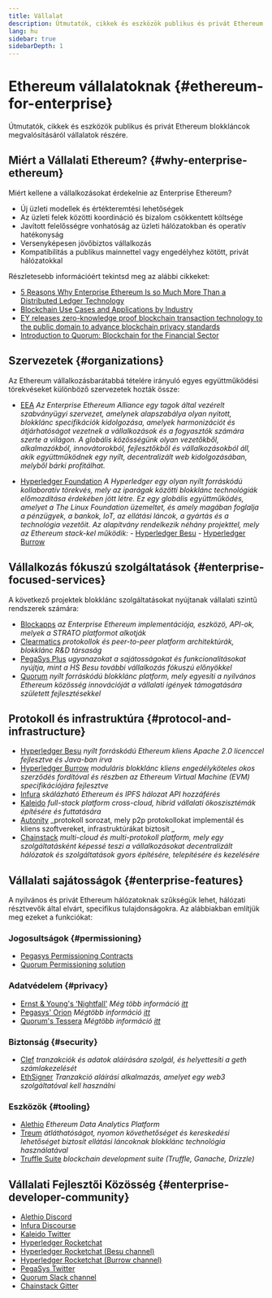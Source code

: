 ```yaml
---
title: Vállalat
description: Útmutatók, cikkek és eszközök publikus és privát Ethereum blokkláncokról vállalatok részére
lang: hu
sidebar: true
sidebarDepth: 1
---
```


# Ethereum vállalatoknak {#ethereum-for-enterprise}

<div class="featured">Útmutatók, cikkek és eszközök publikus és privát Ethereum blokkláncok megvalósításáról vállalatok részére.</div>

## Miért a Vállalati Ethereum? {#why-enterprise-ethereum}

Miért kellene a vállalkozásokat érdekelnie az Enterprise Ethereum?

- Új üzleti modellek és értékteremtési lehetőségek
- Az üzleti felek közötti koordináció és bizalom csökkentett költsége
- Javított felelősségre vonhatóság az üzleti hálózatokban és operatív hatékonyság
- Versenyképesen jövőbiztos vállalkozás
- Kompatibilitás a publikus mainnettel vagy engedélyhez kötött, privát hálózatokkal

Részletesebb információért tekintsd meg az alábbi cikkeket:

- [5 Reasons Why Enterprise Ethereum Is so Much More Than a Distributed Ledger Technology](https://media.consensys.net/5-reasons-why-enterprise-ethereum-is-so-much-more-than-a-distributed-ledger-technology-c9a89db82cb5)
- [Blockchain Use Cases and Applications by Industry](https://media.consensys.net/enterprise-ethereum-blockchain-use-cases-and-applications-by-industry-3914d1210049)
- [EY releases zero-knowledge proof blockchain transaction technology to the public domain to advance blockchain privacy standards](https://www.ey.com/en_gl/news/2019/04/ey-releases-zero-knowledge-proof-blockchain-transaction-technology-to-the-public-domain-to-advance-blockchain-privacy-standards)
- [Introduction to Quorum: Blockchain for the Financial Sector](https://medium.com/blockchain-at-berkeley/introduction-to-quorum-blockchain-for-the-financial-sector-58813f84e88c)

## Szervezetek {#organizations}

Az Ethereum vállalkozásbarátabbá tételére irányuló egyes együttműködési törekvéseket különböző szervezetek hozták össze:

- [EEA](https://entethalliance.org/) _Az Enterprise Ethereum Alliance egy tagok által vezérelt szabványügyi szervezet, amelynek alapszabálya olyan nyitott, blokklánc specifikációk kidolgozása, amelyek harmonizációt és átjárhatóságot vezetnek a vállalkozások és a fogyasztók számára szerte a világon. A globális közösségünk olyan vezetőkből, alkalmazókból, innovátorokból, fejlesztőkből és vállalkozásokból áll, akik együttműködnek egy nyílt, decentralizált web kidolgozásában, melyből bárki profitálhat._

- [Hyperledger Foundation](https://hyperledger.org) _A Hyperledger egy olyan nyílt forráskódú kollaboratív törekvés, mely az iparágak közötti blokklánc technológiák előmozdítása érdekében jött létre. Ez egy globális együttműködés, amelyet a The Linux Foundation üzemeltet, és amely magában foglalja a pénzügyek, a bankok, IoT, az ellátási láncok, a gyártás és a technológia vezetőit._ _Az alapítvány rendelkezik néhány projekttel, mely az Ethereum stack-kel működik:_ - [Hyperledger Besu](https://www.hyperledger.org/blog/2019/08/29/announcing-hyperledger-besu) - [Hyperledger Burrow](https://www.hyperledger.org/projects/hyperledger-burrow)

## Vállalkozás fókuszú szolgáltatások {#enterprise-focused-services}

A következő projektek blokklánc szolgáltatásokat nyújtanak vállalati szintű rendszerek számára:

- [Blockapps](https://blockapps.net/) _az Enterprise Ethereum implementációja, eszközö, API-ok, melyek a STRATO platformot alkotják_
- [Clearmatics](https://www.clearmatics.com/about) _protokollok és peer-to-peer platform architektúrák, blokklánc R&D társaság_
- [PegaSys Plus](https://pegasys.tech/enterprise/) _ugyanazokat a sajátosságokat és funkcionalitásokat nyújtja, mint a HS Besu további vállalkozás fókuszú előnyökkel_
- [Quorum](https://www.goquorum.com/) _nyílt forráskódú blokklánc platform, mely egyesíti a nyilvános Ethereum közösség innovációját a vállalati igények támogatására született fejlesztésekkel_

## Protokoll és infrastruktúra {#protocol-and-infrastructure}

- [Hyperledger Besu](https://www.hyperledger.org/projects/besu) _nyílt forráskódú Ethereum kliens Apache 2.0 licenccel fejlesztve és Java-ban írva_
- [Hyperledger Burrow](https://www.hyperledger.org/projects/hyperledger-burrow) _moduláris blokklánc kliens engedélyköteles okos szerződés fordítóval és részben az Ethereum Virtual Machine (EVM) specifikációjára fejlesztve_
- [Infura](https://infura.io/) _skálázható Ethereum és IPFS hálozat API hozzáférés_
- [Kaleido](https://kaleido.io/) _full-stack platform cross-cloud, hibrid vállalati ökoszisztémák építésére és futtatására_
- [Autonity](https://www.clearmatics.com/about/) _protokoll sorozat, mely p2p protokollokat implementál és kliens szoftvereket, infrastruktúrákat biztosít _
- [Chainstack](https://chainstack.com/) _multi-cloud és multi-protokoll platform, mely egy szolgáltatásként képessé teszi a vállalkozásokat decentralizált hálózatok és szolgáltatások gyors építésére, telepítésére és kezelésére_

## Vállalati sajátosságok {#enterprise-features}

A nyilvános és privát Ethereum hálózatoknak szűkségük lehet, hálózati résztvevők által elvárt, specifikus tulajdonságokra. Az alábbiakban említjük meg ezeket a funkciókat:

### Jogosultságok {#permissioning}

- [Pegasys Permissioning Contracts](https://github.com/PegaSysEng/permissioning-smart-contracts)
- [Quorum Permissioning solution](https://github.com/jpmorganchase/quorum/wiki/Security)

### Adatvédelem {#privacy}

- [Ernst & Young's ‘Nightfall'](https://github.com/EYBlockchain/nightfall) _Még több információ [itt](https://bravenewcoin.com/insights/ernst-and-young-rolls-out-'nightfall-to-enable-private-transactions-on)_
- [Pegasys' Orion](https://docs.pantheon.pegasys.tech/en/stable/Concepts/Privacy/Privacy-Overview/) _Mégtöbb információ [itt](https://pegasys.tech/privacy-in-pantheon-how-it-works-and-why-your-enterprise-should-care/)_
- [Quorum's Tessera](https://docs.goquorum.com/en/latest/Privacy/Tessera/Tessera/) _Mégtöbb információ [itt](https://github.com/jpmorganchase/tessera/wiki/How-Tessera-works)_

### Biztonság {#security}

- [Clef](https://geth.ethereum.org/clef/Overview) _tranzakciók és adatok aláírására szolgál, és helyettesíti a geth számlakezelését_
- [EthSigner](https://gitter.im/PegaSysEng/EthSigner) _Tranzakció aláírási alkalmazás, amelyet egy web3 szolgáltatóval kell használni_

### Eszközök {#tooling}

- [Alethio](https://explorer.aleth.io/) _Ethereum Data Analytics Platform_
- [Treum](https://treum.io/) _átláthatóságot, nyomon követhetőséget és kereskedési lehetőséget biztosít ellátási láncoknak blokklánc technológia használatával_
- [Truffle Suite](https://trufflesuite.com) _blockchain development suite (Truffle, Ganache, Drizzle)_

## Vállalati Fejlesztői Közösség {#enterprise-developer-community}

- [Alethio Discord](https://discord.gg/d2t8NuU)
- [Infura Discourse](https://community.infura.io/)
- [Kaleido Twitter](https://twitter.com/Kaleido_io)
- [Hyperledger Rocketchat](https://chat.hyperledger.org/)
- [Hyperledger Rocketchat (Besu channel)](https://chat.hyperledger.org/channel/besu)
- [Hyperledger Rocketchat (Burrow channel)](https://chat.hyperledger.org/channel/burrow)
- [PegaSys Twitter](https://twitter.com/Kaleido_io)
- [Quorum Slack channel](http://bit.ly/quorum-slack)
- [Chainstack Gitter](https://gitter.im/chainstack/Lobby)
